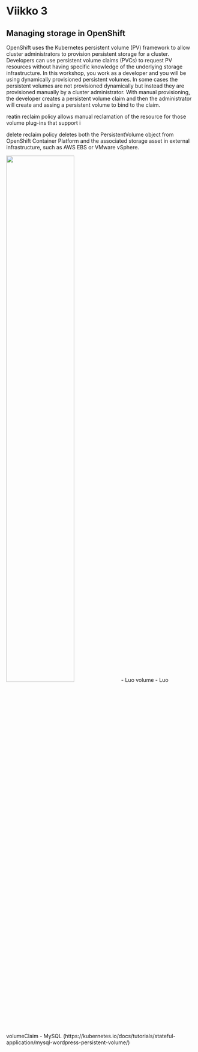  # Viikko 3
 
 ## Managing storage in OpenShift
  
  
OpenShift uses the Kubernetes persistent volume (PV) framework to allow cluster administrators to provision persistent storage for a cluster. Developers can use persistent volume claims (PVCs) to request PV resources without having specific knowledge of the underlying storage infrastructure. In this workshop, you work as a developer and you will be using dynamically provisioned persistent volumes. In some cases the persistent volumes are not provisioned dynamically but instead they are provisioned manually by a cluster administrator. With manual provisioning, the developer creates a persistent volume claim and then the administrator will create and assing a persistent volume to bind to the claim. 

reatin reclaim policy allows manual reclamation of the resource for those volume plug-ins that support i

delete reclaim policy deletes both the PersistentVolume object from OpenShift Container Platform and the associated storage asset in external infrastructure, such as AWS EBS or VMware vSphere.



  <img src="https://raw.githubusercontent.com/jaanae/devops-workshop/master/account-information.png" width="60%" height="60%">
   - Luo volume 
   - Luo volumeClaim
   - MySQL (https://kubernetes.io/docs/tutorials/stateful-application/mysql-wordpress-persistent-volume/)
   
 

